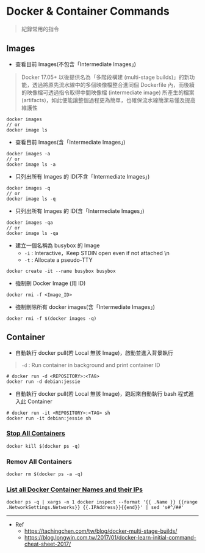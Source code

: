 # Docker & Container Commands 
> 紀錄常用的指令

## Images

- 查看目前 Images(不包含「Intermediate Images」)

>  Docker 17.05+ 以後提供名為「多階段構建 (multi-stage builds)」的新功能，透過將原先流水線中的多個映像檔整合進同個 Dockerfile 內，而後續的映像檔可透過指令取得中間映像檔 (intermediate image) 所產生的檔案 (artifacts)，如此便能讓整個過程更為簡單，也確保流水線簡潔易懂及提高維護性
```tpl
docker images
// or
docker image ls
```

- 查看目前 Images(含「Intermediate Images」)
```tpl
docker images -a
// or
docker image ls -a
```

- 只列出所有 Images 的 ID(不含「Intermediate Images」)
```tpl
docker images -q
// or
docker image ls -q
```

- 只列出所有 Images 的 ID(含「Intermediate Images」)
```tpl
docker images -qa
// or
docker image ls -qa
```
- 建立一個名稱為 busybox 的 Image
  - `-i` : Interactive，Keep STDIN open even if not attached \n
  - `-t` : Allocate a pseudo-TTY
```tpl
docker create -it --name busybox busybox
```
- 強制刪 Docker Image (用 ID)
```tpl
docker rmi -f <Image_ID>
```
- 強制刪除所有 docker images(含「Intermediate Images」)
```tpl
docker rmi -f $(docker images -q) 
```
## Container

- 自動執行 docker pull(若 Local 無該 Image)，啟動並進入背景執行
> `-d` : Run container in background and print container ID
```tpl
# docker run -d <REPOSITORY>:<TAG>
docker run -d debian:jessie 
```
- 自動執行 docker pull(若 Local 無該 Image)，跑起來自動執行 bash 程式進入此 Container
```tpl
# docker run -it <REPOSITORY>:<TAG> sh
docker run -it debian:jessie sh
```


### [Stop All Containers](https://typeofnan.dev/how-to-stop-all-docker-containers/)
```tpl
docker kill $(docker ps -q)
```

### Remov All Containers
```tpl
docker rm $(docker ps -a -q)
```
### [List all Docker Container Names and their IPs](https://bytefreaks.net/applications/docker/how-to-list-all-docker-container-names-and-their-ips)
```tpl
docker ps -q | xargs -n 1 docker inspect --format '{{ .Name }} {{range .NetworkSettings.Networks}} {{.IPAddress}}{{end}}' | sed 's#^/##'
```


---

- Ref
  - https://tachingchen.com/tw/blog/docker-multi-stage-builds/
  - https://blog.longwin.com.tw/2017/01/docker-learn-initial-command-cheat-sheet-2017/
